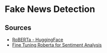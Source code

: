 # Fake News Detection

## Sources
- [RoBERTa - HuggingFace](https://huggingface.co/docs/transformers/model_doc/roberta)
- [Fine Tuning Roberta for Sentiment Analysis](https://colab.research.google.com/github/DhavalTaunk08/NLP_scripts/blob/master/sentiment_analysis_using_roberta.ipynb)